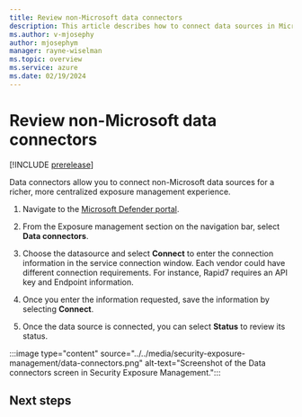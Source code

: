 ```yaml
---
title: Review non-Microsoft data connectors
description: This article describes how to connect data sources in Microsoft Exposure Management.
ms.author: v-mjosephy
author: mjosephym
manager: rayne-wiselman
ms.topic: overview
ms.service: azure
ms.date: 02/19/2024
---
```


# Review non-Microsoft data connectors

[!INCLUDE [prerelease](../../includes/prerelease.md)]

Data connectors allow you to connect non-Microsoft data sources for a richer, more centralized exposure management experience.

1. Navigate to the [Microsoft Defender portal](https://security.microsoft.com/).

1. From the Exposure management section on the navigation bar, select **Data connectors**.
1. Choose the <!--ServiceNow, Qualys, or Rapid7--> datasource and select **Connect** to enter the connection information in the service connection window. Each vendor could have different connection requirements. For instance, Rapid7 requires an API key and Endpoint information.
1. Once you enter the information requested, save the information by selecting **Connect**.
1. Once the data source is connected, you can select **Status** to review its status.

:::image type="content" source="../../media/security-exposure-management/data-connectors.png" alt-text="Screenshot of the Data connectors screen in Security Exposure Management.":::

<!--images -->
## Next steps

